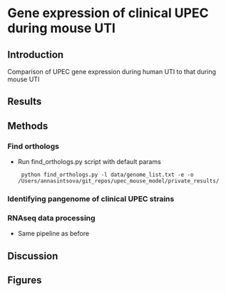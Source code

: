 # Gene expression of clinical UPEC during mouse UTI

## Introduction

Comparison of UPEC gene expression during human UTI to that during mouse UTI

## Results
## Methods
### Find orthologs

- Run find_orthologs.py script with default params

    ``` python find_orthologs.py -l data/genome_list.txt -e -o /Users/annasintsova/git_repos/upec_mouse_model/private_results/```



### Identifying pangenome of clinical UPEC strains
### RNAseq data processing

 - Same pipeline as before



## Discussion
## Figures



